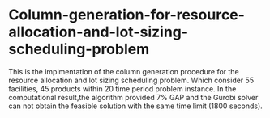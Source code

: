# Column-generation-for-resource-allocation-and-lot-sizing-scheduling-problem
This is the implmentation of the column generation procedure for the resource allocation and lot sizing scheduling problem.
Which consider 55 facilities, 45 products within 20 time period problem instance. In the computational result,the algorithm provided 7% GAP and the Gurobi solver can not obtain the feasible solution with the same time limit (1800 seconds).
